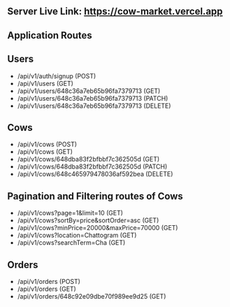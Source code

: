 ## Server Live Link: https://cow-market.vercel.app

## Application Routes

## Users
- /api/v1/auth/signup (POST)
- /api/v1/users (GET)
- /api/v1/users/648c36a7eb65b96fa7379713 (GET)
- /api/v1/users/648c36a7eb65b96fa7379713 (PATCH)
- /api/v1/users/648c36a7eb65b96fa7379713 (DELETE)

## Cows
- /api/v1/cows (POST)
- /api/v1/cows (GET)
- /api/v1/cows/648dba83f2bfbbf7c362505d (GET)
- /api/v1/cows/648dba83f2bfbbf7c362505d (PATCH)
- /api/v1/cows/648c465979478036af592bea (DELETE)

## Pagination and Filtering routes of Cows
- /api/v1/cows?page=1&limit=10 (GET)
- /api/v1/cows?sortBy=price&sortOrder=asc (GET)
- /api/v1/cows?minPrice=20000&maxPrice=70000 (GET)
- /api/v1/cows?location=Chattogram (GET)
- /api/v1/cows?searchTerm=Cha (GET)

## Orders
- /api/v1/orders (POST)
- /api/v1/orders (GET)
- /api/v1/orders/648c92e09dbe70f989ee9d25 (GET)